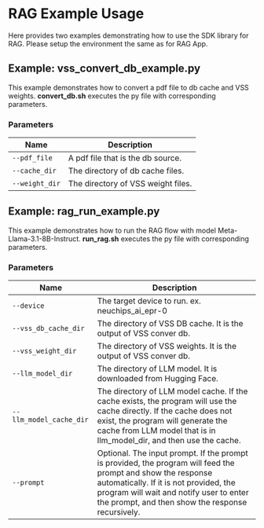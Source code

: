 # RAG Example Usage

Here provides two examples demonstrating how to use the SDK library for RAG. Please setup the environment the same as for RAG App.

## Example: vss_convert_db_example.py

This example demonstrates how to convert a pdf file to db cache and VSS weights. **convert_db.sh** executes the py file with corresponding parameters.

### Parameters
| Name     | Description                                   |
|----------|-----------------------------------------------|
| `--pdf_file` | A pdf file that is the db source. |
| `--cache_dir` | The directory of db cache files. |
| `--weight_dir` | The directory of VSS weight files. |

## Example: rag_run_example.py

This example demonstrates how to run the RAG flow with model Meta-Llama-3.1-8B-Instruct. **run_rag.sh** executes the py file with corresponding parameters.

### Parameters
| Name     | Description                                   |
|----------|-----------------------------------------------|
| `--device` | The target device to run. ex. neuchips_ai_epr-0 |
| `--vss_db_cache_dir` | The directory of VSS DB cache. It is the output of VSS conver db. |
| `--vss_weight_dir` | The directory of VSS weights. It is the output of VSS conver db. |
| `--llm_model_dir` | The directory of LLM model. It is downloaded from Hugging Face. |
| `--llm_model_cache_dir` | The directory of LLM model cache. If the cache exists, the program will use the cache directly. If the cache does not exist, the program will generate the cache from LLM model that is in llm_model_dir, and then use the cache. |
| `--prompt` | Optional. The input prompt. If the prompt is provided, the program will feed the prompt and show the response automatically. If it is not provided, the program will wait and notify user to enter the prompt, and then show the response recursively. |

